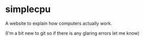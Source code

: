 simplecpu
=========

A website to explain how computers actually work.

(I'm a bit new to git so if there is any glaring errors let me know)



